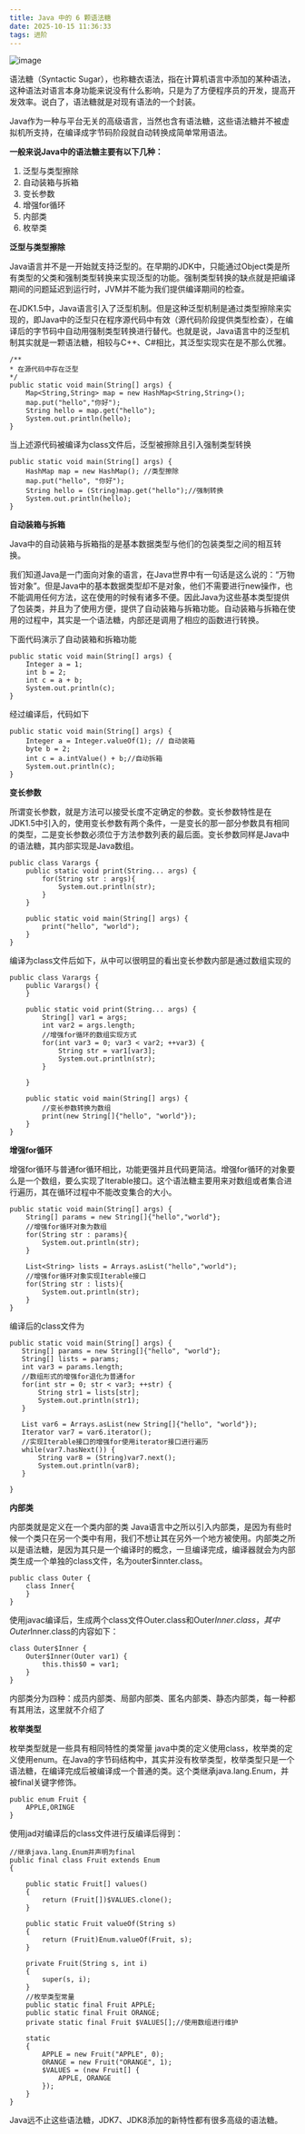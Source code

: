 ```yaml
---
title: Java 中的 6 颗语法糖
date: 2025-10-15 11:36:33
tags: 进阶
---
```


![image](http://img.javastack.cn/18-1-23/39717542.jpg)

语法糖（Syntactic Sugar），也称糖衣语法，指在计算机语言中添加的某种语法，这种语法对语言本身功能来说没有什么影响，只是为了方便程序员的开发，提高开发效率。说白了，语法糖就是对现有语法的一个封装。

Java作为一种与平台无关的高级语言，当然也含有语法糖，这些语法糖并不被虚拟机所支持，在编译成字节码阶段就自动转换成简单常用语法。

**一般来说Java中的语法糖主要有以下几种：** 

1. 泛型与类型擦除 
2. 自动装箱与拆箱
3. 变长参数
4. 增强for循环 
5. 内部类
6. 枚举类

**泛型与类型擦除**

Java语言并不是一开始就支持泛型的。在早期的JDK中，只能通过Object类是所有类型的父类和强制类型转换来实现泛型的功能。强制类型转换的缺点就是把编译期间的问题延迟到运行时，JVM并不能为我们提供编译期间的检查。

在JDK1.5中，Java语言引入了泛型机制。但是这种泛型机制是通过类型擦除来实现的，即Java中的泛型只在程序源代码中有效（源代码阶段提供类型检查），在编译后的字节码中自动用强制类型转换进行替代。也就是说，Java语言中的泛型机制其实就是一颗语法糖，相较与C++、C#相比，其泛型实现实在是不那么优雅。


```
/**
* 在源代码中存在泛型
*/
public static void main(String[] args) {
    Map<String,String> map = new HashMap<String,String>();
    map.put("hello","你好");
    String hello = map.get("hello");
    System.out.println(hello);
}
```

当上述源代码被编译为class文件后，泛型被擦除且引入强制类型转换


```
public static void main(String[] args) {
    HashMap map = new HashMap(); //类型擦除
    map.put("hello", "你好");
    String hello = (String)map.get("hello");//强制转换
    System.out.println(hello);
}
```


**自动装箱与拆箱**

Java中的自动装箱与拆箱指的是基本数据类型与他们的包装类型之间的相互转换。

我们知道Java是一门面向对象的语言，在Java世界中有一句话是这么说的：“万物皆对象”。但是Java中的基本数据类型却不是对象，他们不需要进行new操作，也不能调用任何方法，这在使用的时候有诸多不便。因此Java为这些基本类型提供了包装类，并且为了使用方便，提供了自动装箱与拆箱功能。自动装箱与拆箱在使用的过程中，其实是一个语法糖，内部还是调用了相应的函数进行转换。

下面代码演示了自动装箱和拆箱功能


```
public static void main(String[] args) {
    Integer a = 1;
    int b = 2;
    int c = a + b;
    System.out.println(c);
}
```

经过编译后，代码如下


```
public static void main(String[] args) {
    Integer a = Integer.valueOf(1); // 自动装箱
    byte b = 2;
    int c = a.intValue() + b;//自动拆箱
    System.out.println(c);
}
```

**变长参数**

所谓变长参数，就是方法可以接受长度不定确定的参数。变长参数特性是在JDK1.5中引入的，使用变长参数有两个条件，一是变长的那一部分参数具有相同的类型，二是变长参数必须位于方法参数列表的最后面。变长参数同样是Java中的语法糖，其内部实现是Java数组。


```
public class Varargs {
    public static void print(String... args) {
        for(String str : args){
            System.out.println(str);
        }
    }

    public static void main(String[] args) {
        print("hello", "world");
    }
}
```

编译为class文件后如下，从中可以很明显的看出变长参数内部是通过数组实现的


```
public class Varargs {
    public Varargs() {
    }

    public static void print(String... args) {
        String[] var1 = args;
        int var2 = args.length;
        //增强for循环的数组实现方式
        for(int var3 = 0; var3 < var2; ++var3) {
            String str = var1[var3];
            System.out.println(str);
        }

    }

    public static void main(String[] args) {
        //变长参数转换为数组
        print(new String[]{"hello", "world"});
    }
}
```

**增强for循环**

增强for循环与普通for循环相比，功能更强并且代码更简洁。增强for循环的对象要么是一个数组，要么实现了Iterable接口。这个语法糖主要用来对数组或者集合进行遍历，其在循环过程中不能改变集合的大小。


```
public static void main(String[] args) {
    String[] params = new String[]{"hello","world"};
    //增强for循环对象为数组
    for(String str : params){
        System.out.println(str);
    }

    List<String> lists = Arrays.asList("hello","world");
    //增强for循环对象实现Iterable接口
    for(String str : lists){
        System.out.println(str);
    }
}
```

编译后的class文件为


```
public static void main(String[] args) {
   String[] params = new String[]{"hello", "world"};
   String[] lists = params;
   int var3 = params.length;
   //数组形式的增强for退化为普通for
   for(int str = 0; str < var3; ++str) {
       String str1 = lists[str];
       System.out.println(str1);
   }

   List var6 = Arrays.asList(new String[]{"hello", "world"});
   Iterator var7 = var6.iterator();
   //实现Iterable接口的增强for使用iterator接口进行遍历
   while(var7.hasNext()) {
       String var8 = (String)var7.next();
       System.out.println(var8);
   }

}
```

**内部类**

内部类就是定义在一个类内部的类
Java语言中之所以引入内部类，是因为有些时候一个类只在另一个类中有用，我们不想让其在另外一个地方被使用。内部类之所以是语法糖，是因为其只是一个编译时的概念，一旦编译完成，编译器就会为内部类生成一个单独的class文件，名为outer$innter.class。


```
public class Outer {
    class Inner{
    }
}
```

使用javac编译后，生成两个class文件Outer.class和Outer$Inner.class，其中Outer$Inner.class的内容如下：


```
class Outer$Inner {
    Outer$Inner(Outer var1) {
        this.this$0 = var1;
    }
}
```

内部类分为四种：成员内部类、局部内部类、匿名内部类、静态内部类，每一种都有其用法，这里就不介绍了

**枚举类型**

枚举类型就是一些具有相同特性的类常量
java中类的定义使用class，枚举类的定义使用enum。在Java的字节码结构中，其实并没有枚举类型，枚举类型只是一个语法糖，在编译完成后被编译成一个普通的类。这个类继承java.lang.Enum，并被final关键字修饰。


```
public enum Fruit {
    APPLE,ORINGE
}
```

使用jad对编译后的class文件进行反编译后得到：

```
//继承java.lang.Enum并声明为final
public final class Fruit extends Enum
{

    public static Fruit[] values()
    {
        return (Fruit[])$VALUES.clone();
    }

    public static Fruit valueOf(String s)
    {
        return (Fruit)Enum.valueOf(Fruit, s);
    }

    private Fruit(String s, int i)
    {
        super(s, i);
    }
    //枚举类型常量
    public static final Fruit APPLE;
    public static final Fruit ORANGE;
    private static final Fruit $VALUES[];//使用数组进行维护

    static
    {
        APPLE = new Fruit("APPLE", 0);
        ORANGE = new Fruit("ORANGE", 1);
        $VALUES = (new Fruit[] {
            APPLE, ORANGE
        });
    }
}
```

Java远不止这些语法糖，JDK7、JDK8添加的新特性都有很多高级的语法糖。
